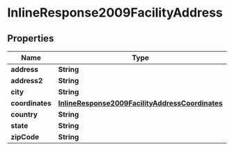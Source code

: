 
# InlineResponse2009FacilityAddress

## Properties
Name | Type | Description | Notes
------------ | ------------- | ------------- | -------------
**address** | **String** |  | 
**address2** | **String** |  |  [optional]
**city** | **String** |  |  [optional]
**coordinates** | [**InlineResponse2009FacilityAddressCoordinates**](InlineResponse2009FacilityAddressCoordinates.md) |  |  [optional]
**country** | **String** |  | 
**state** | **String** |  |  [optional]
**zipCode** | **String** |  | 



